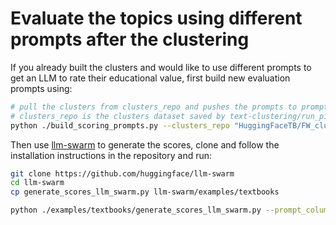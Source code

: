 # Evaluate the topics using different prompts after the clustering
If you already built the clusters and would like to use different prompts to get an LLM to rate their educational value, first build new evaluation prompts using:

```bash
# pull the clusters from clusters_repo and pushes the prompts to prompts_repo
# clusters_repo is the clusters dataset saved by text-clustering/run_pipeline.py
python ./build_scoring_prompts.py --clusters_repo "HuggingFaceTB/FW_clusters_100k_145_topics" --prompts_repo "HuggingFaceTB/fw_clusters_llm_judge_prompts"
```

Then use [llm-swarm](https://github.com/huggingface/llm-swarm) to generate the scores, clone and follow the installation instructions in the repository and run:

```bash
git clone https://github.com/huggingface/llm-swarm
cd llm-swarm
cp generate_scores_llm_swarm.py llm-swarm/examples/textbooks
```
```bash
python ./examples/textbooks/generate_scores_llm_swarm.py --prompt_column llm_judge_prompt --prompts_dataset HuggingFaceTB/fw_clusters_llm_judge_prompts
```
